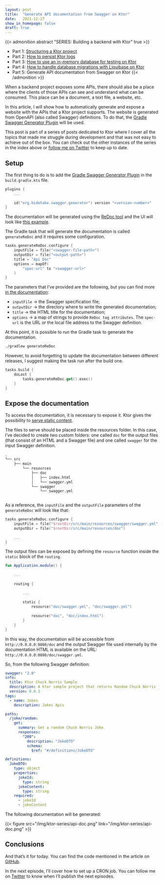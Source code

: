 ```yaml
---
layout: post
title:  "Generate API documentation from Swagger on Ktor"
date:   2021-12-27
show_in_homepage: false
draft: true
---
```


{{< admonition abstract "SERIES: Building a backend with Ktor" true >}}

- Part 1: [Structuring a Ktor project](https://www.marcogomiero.com/posts/2021/ktor-project-structure/)
- Part 2: [How to persist Ktor logs](https://www.marcogomiero.com/posts/2021/ktor-logging-on-disk/)
- Part 3: [How to use an in-memory database for testing on Ktor](https://www.marcogomiero.com/posts/2021/ktor-in-memory-db-testing/)
- Part 4: [How to handle database migrations with Liquibase on Ktor](https://www.marcogomiero.com/posts/2021/ktor-migration-liquibase/)
- Part 5: Generate API documentation from Swagger on Ktor
{{< /admonition >}}

When a backend project exposes some APIs, there should also be a place where the clients of those APIs can see and understand what can be consumed. This place can be a document, a text file, a website, etc. 

In this article, I will show how to automatically generate and expose a website with the APIs that a Ktor project supports. The website is generated from OpenAPI (also called Swagger) definitions. To do that, the [Gradle Swagger Generator Plugin](https://github.com/int128/gradle-swagger-generator-plugin) will be used.

This post is part of a series of posts dedicated to Ktor where I cover all the topics that made me struggle during development and that was not easy to achieve out of the box. You can check out the other instances of the series in the index above or [follow me on Twitter](https://twitter.com/marcoGomier) to keep up to date.

## Setup

The first thing to do is to add the [Gradle Swagger Generator Plugin](https://github.com/int128/gradle-swagger-generator-plugin) in the `build.gradle.kts` file. 

```kotlin
plugins {
	...
	
	id("org.hidetake.swagger.generator") version "<version-number>"
}
```

The documentation will be generated using the [ReDoc tool](https://github.com/Redocly/redoc) and the UI will look like [this example](https://int128.github.io/gradle-swagger-generator-plugin/examples/redoc/).

The Gradle task that will generate the documentation is called `generateReDoc` and it requires some configuration. 

```kotlin
tasks.generateReDoc.configure {
    inputFile = file("<swagger-file-path>")
    outputDir = file("<output-path>")
    title = "Api Doc"
    options = mapOf(
        "spec-url" to "<swagger-url>"
    )    
}
```

The parameters that I’ve provided are the following, but you can find more [in the documentation](https://github.com/int128/gradle-swagger-generator-plugin#task-type-generateredoc):

- `inputFile` -> the Swagger specification file;
- `outputDir` -> the directory where to write the generated documentation;
- `title` -> the HTML title for the documentation;
- `options` -> a map of strings to provide `ReDoc tag attributes`. The `spec-url` is the URL or the local file address to the Swagger definition.

At this point, it is possible to run the Gradle task to generate the documentation. 

```bash
./gradlew generateReDoc
```

However, to avoid forgetting to update the documentation between different releases, I suggest making the task run after the build one.

```kotlin
tasks.build {
	doLast {
		tasks.generateReDoc.get().exec()
	}
}
```

## Expose the documentation

To access the documentation, it is necessary to expose it. Ktor gives the possibility to [serve static content](https://ktor.io/docs/serving-static-content.html). 

The files to serve should be placed inside the resources folder. In this case, I’ve decided to create two custom folders: one called `doc` for the output files (that consist of an HTML and a Swagger file) and one called `swagger` for the input Swagger definition.

```bash
.
└── src
    ├── main
        └── resources
            ├── doc
            │   ├── index.html
            │   └── swagger.yml
            └── swagger
                └── swagger.yml
  
```

As a reference, the `inputFile` and the `outputFile` parameters of the `generateReDoc` will look like that:

```kotlin
tasks.generateReDoc.configure {
	inputFile = file("$rootDir/src/main/resources/swagger/swagger.yml")
	outputDir = file("$rootDir/src/main/resources/doc")
 
	...   
}    
```

The output files can be exposed by defining the `resource` function inside the `static` block of the `routing`. 

```kotlin
fun Application.module() {
	
	...
	
	routing {
		
		...
	
		static {
			resource("doc/swagger.yml", "doc/swagger.yml")
			
			resource("doc", "doc/index.html")
		}
	}
}
```

In this way, the documentation will be accessible from `http://0.0.0.0:8080/doc` and the output Swagger file used internally by the documentation HTML is available on the URL: `http://0.0.0.0:8080/doc/swagger.yml`.

So, from the following Swagger definition:

```yaml
swagger: "2.0"
info:
  title: Ktor Chuck Norris Sample
  description: A ktor sample project that returns Random Chuck Norris jokes
  version: 0.0.1
tags:
  - name: Jokes
    description: Jokes Apis

paths:
  /joke/random:
    get:
      summary: Get a random Chuck Norris Joke
      responses:
        "200":
          description: "JokeDTO"
          schema:
            $ref: "#/definitions/JokeDTO"

definitions:
  JokeDTO:
    type: object
    properties:
      jokeId:
        type: string
      jokeContent:
        type: string
    required:
      - jokeId
      - jokeContent
```

The following documentation will be generated:

{{< figure src="/img/ktor-series/api-doc.png"  link="/img/ktor-series/api-doc.png" >}}

## Conclusions

And that’s it for today. You can find the code mentioned in the article on [GitHub](https://github.com/prof18/ktor-chuck-norris-sample/tree/part5). 

In the next episode, I’ll cover how to set up a CRON job. You can follow me on [Twitter](https://twitter.com/marcoGomier) to know when I’ll publish the next episodes.